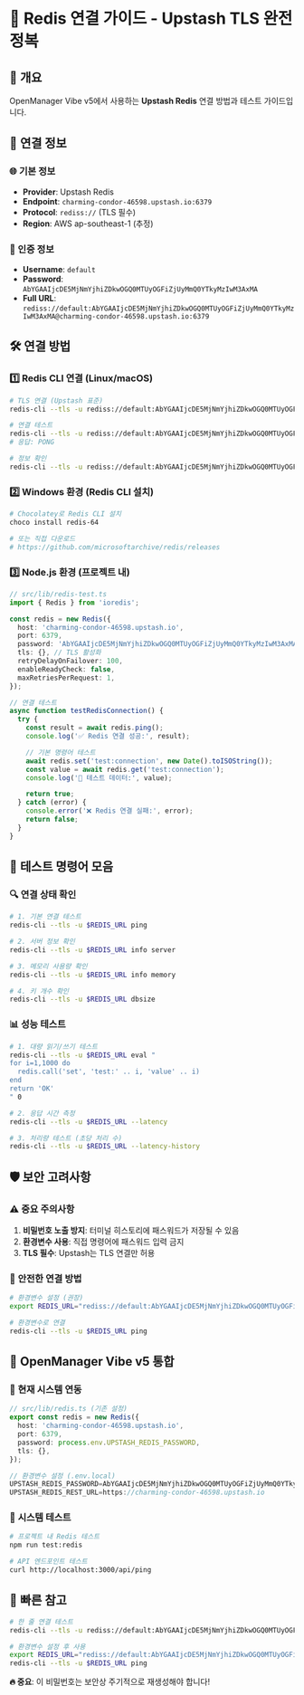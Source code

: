 # 🔴 Redis 연결 가이드 - Upstash TLS 완전 정복

## 📖 개요

OpenManager Vibe v5에서 사용하는 **Upstash Redis** 연결 방법과 테스트 가이드입니다.

## 🔧 연결 정보

### 🌐 기본 정보

- **Provider**: Upstash Redis
- **Endpoint**: `charming-condor-46598.upstash.io:6379`
- **Protocol**: `rediss://` (TLS 필수)
- **Region**: AWS ap-southeast-1 (추정)

### 🔐 인증 정보

- **Username**: `default`
- **Password**: `AbYGAAIjcDE5MjNmYjhiZDkwOGQ0MTUyOGFiZjUyMmQ0YTkyMzIwM3AxMA`
- **Full URL**: `rediss://default:AbYGAAIjcDE5MjNmYjhiZDkwOGQ0MTUyOGFiZjUyMmQ0YTkyMzIwM3AxMA@charming-condor-46598.upstash.io:6379`

## 🛠️ 연결 방법

### 1️⃣ **Redis CLI 연결 (Linux/macOS)**

```bash
# TLS 연결 (Upstash 표준)
redis-cli --tls -u rediss://default:AbYGAAIjcDE5MjNmYjhiZDkwOGQ0MTUyOGFiZjUyMmQ0YTkyMzIwM3AxMA@charming-condor-46598.upstash.io:6379

# 연결 테스트
redis-cli --tls -u rediss://default:AbYGAAIjcDE5MjNmYjhiZDkwOGQ0MTUyOGFiZjUyMmQ0YTkyMzIwM3AxMA@charming-condor-46598.upstash.io:6379 ping
# 응답: PONG

# 정보 확인
redis-cli --tls -u rediss://default:AbYGAAIjcDE5MjNmYjhiZDkwOGQ0MTUyOGFiZjUyMmQ0YTkyMzIwM3AxMA@charming-condor-46598.upstash.io:6379 info
```

### 2️⃣ **Windows 환경 (Redis CLI 설치)**

```powershell
# Chocolatey로 Redis CLI 설치
choco install redis-64

# 또는 직접 다운로드
# https://github.com/microsoftarchive/redis/releases
```

### 3️⃣ **Node.js 환경 (프로젝트 내)**

```typescript
// src/lib/redis-test.ts
import { Redis } from 'ioredis';

const redis = new Redis({
  host: 'charming-condor-46598.upstash.io',
  port: 6379,
  password: 'AbYGAAIjcDE5MjNmYjhiZDkwOGQ0MTUyOGFiZjUyMmQ0YTkyMzIwM3AxMA',
  tls: {}, // TLS 활성화
  retryDelayOnFailover: 100,
  enableReadyCheck: false,
  maxRetriesPerRequest: 1,
});

// 연결 테스트
async function testRedisConnection() {
  try {
    const result = await redis.ping();
    console.log('✅ Redis 연결 성공:', result);

    // 기본 명령어 테스트
    await redis.set('test:connection', new Date().toISOString());
    const value = await redis.get('test:connection');
    console.log('📝 테스트 데이터:', value);

    return true;
  } catch (error) {
    console.error('❌ Redis 연결 실패:', error);
    return false;
  }
}
```

## 🧪 테스트 명령어 모음

### 🔍 **연결 상태 확인**

```bash
# 1. 기본 연결 테스트
redis-cli --tls -u $REDIS_URL ping

# 2. 서버 정보 확인
redis-cli --tls -u $REDIS_URL info server

# 3. 메모리 사용량 확인
redis-cli --tls -u $REDIS_URL info memory

# 4. 키 개수 확인
redis-cli --tls -u $REDIS_URL dbsize
```

### 📊 **성능 테스트**

```bash
# 1. 대량 읽기/쓰기 테스트
redis-cli --tls -u $REDIS_URL eval "
for i=1,1000 do
  redis.call('set', 'test:' .. i, 'value' .. i)
end
return 'OK'
" 0

# 2. 응답 시간 측정
redis-cli --tls -u $REDIS_URL --latency

# 3. 처리량 테스트 (초당 처리 수)
redis-cli --tls -u $REDIS_URL --latency-history
```

## 🛡️ 보안 고려사항

### ⚠️ **중요 주의사항**

1. **비밀번호 노출 방지**: 터미널 히스토리에 패스워드가 저장될 수 있음
2. **환경변수 사용**: 직접 명령어에 패스워드 입력 금지
3. **TLS 필수**: Upstash는 TLS 연결만 허용

### 🔐 **안전한 연결 방법**

```bash
# 환경변수 설정 (권장)
export REDIS_URL="rediss://default:AbYGAAIjcDE5MjNmYjhiZDkwOGQ0MTUyOGFiZjUyMmQ0YTkyMzIwM3AxMA@charming-condor-46598.upstash.io:6379"

# 환경변수로 연결
redis-cli --tls -u $REDIS_URL ping
```

## 🚀 OpenManager Vibe v5 통합

### 🔧 **현재 시스템 연동**

```typescript
// src/lib/redis.ts (기존 설정)
export const redis = new Redis({
  host: 'charming-condor-46598.upstash.io',
  port: 6379,
  password: process.env.UPSTASH_REDIS_PASSWORD,
  tls: {},
});

// 환경변수 설정 (.env.local)
UPSTASH_REDIS_PASSWORD=AbYGAAIjcDE5MjNmYjhiZDkwOGQ0MTUyOGFiZjUyMmQ0YTkyMzIwM3AxMA
UPSTASH_REDIS_REST_URL=https://charming-condor-46598.upstash.io
```

### 🧪 **시스템 테스트**

```bash
# 프로젝트 내 Redis 테스트
npm run test:redis

# API 엔드포인트 테스트
curl http://localhost:3000/api/ping
```

## 🎯 **빠른 참고**

```bash
# 한 줄 연결 테스트
redis-cli --tls -u rediss://default:AbYGAAIjcDE5MjNmYjhiZDkwOGQ0MTUyOGFiZjUyMmQ0YTkyMzIwM3AxMA@charming-condor-46598.upstash.io:6379 ping

# 환경변수 설정 후 사용
export REDIS_URL="rediss://default:AbYGAAIjcDE5MjNmYjhiZDkwOGQ0MTUyOGFiZjUyMmQ0YTkyMzIwM3AxMA@charming-condor-46598.upstash.io:6379"
redis-cli --tls -u $REDIS_URL ping
```

**🔥 중요**: 이 비밀번호는 보안상 주기적으로 재생성해야 합니다!
